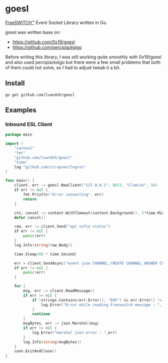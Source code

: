 # goesl

[FreeSWITCH™](https://freeswitch.com/) Event Socket Library written in Go.

goesl was written base on:

- https://github.com/0x19/goesl
- https://github.com/percipia/eslgo

Before writing this library, I was still working quite smoothly with 0x19/goesl and also used percipia/eslgo but there were a few small problems that both of them could not solve, so I had to adjust tweak it a bit.

## Install

```
go get github.com/luandnh/goesl
```

## Examples

### Inbound ESL Client

```go
package main

import (
	"context"
	"fmt"
	"github.com/luandnh/goesl"
	"time"
    log "github.com/sirupsen/logrus"
)

func main() {
    client, err := goesl.NewClient("127.0.0.1", 8021, "ClueCon", 10)
	if err != nil {
		fmt.Println("Error connecting", err)
		return
	}

	ctx, cancel := context.WithTimeout(context.Background(), 5*time.Minute)
	defer cancel()

    raw, err := client.Send("api sofia status")
	if err != nil {
		panic(err)
	}
	log.Info(string(raw.Body))

	time.Sleep(60 * time.Second)

    err = client.SendAsync("event json CHANNEL_CREATE CHANNEL_ANSWER CHANNEL_HANGUP_COMPLETE CHANNEL_PROGRESS_MEDIA")
	if err != nil {
		panic(err)
	}

    for {
		msg, err := client.ReadMessage()
		if err != nil {
			if !strings.Contains(err.Error(), "EOF") && err.Error() != "unexpected end of JSON input" {
				log.Error("Error while reading Freeswitch message : ", err)
			}
			continue
		}
		msgBytes, err := json.Marshal(msg)
		if err != nil {
			log.Error("marshal json error : ",err)
		}
		log.Info(string(msgBytes))
	}
	conn.ExitAndClose()
}
```

